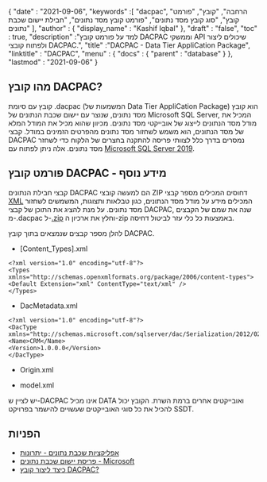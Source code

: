 {
  "date" : "2021-09-06",
  "keywords" :[ "dacpac", "הרחבה", "קובץ", "פורמט קובץ", "סוג קובץ מסד נתונים", "פורמט קובץ מסד נתונים", "חבילת יישום שכבת נתונים" ],
  "author" : {
    "display_name" : "Kashif Iqbal"
},
  "draft" : "false",
  "toc" : true,
  "description" :"למד על פורמט קובץ DACPAC וממשקי API שיכולים ליצור ולפתוח קובצי DACPAC.",
  "title" :"DACPAC - Data Tier AppliCation Package",
  "linktitle" : "DACPAC",
  "menu" : {
    "docs" : {
      "parent" : "database"
}
},
  "lastmod" : "2021-09-06"
}

## מהו קובץ DACPAC?

קובץ עם סיומת .dacpac (המשמעות של Data Tier AppliCation Package) הוא קובץ מסד נתונים, שנוצר עם יישום שכבת הנתונים של Microsoft SQL Server, המכיל את מודל מסד הנתונים לייצוג של אובייקטי מסד נתונים. מכיוון שהוא מכיל את המודל המלא של מסד הנתונים, הוא משמש לשחזור מסד נתונים מהפרטים הזמינים במודל. קבצי DACPAC נמסרים בדרך כלל לצוותי פריסה להתקנה בחצרים של הלקוח כדי לשחזר מסד נתונים. אלה ניתן לפתוח עם
[Microsoft SQL Server 2019](https://www.microsoft.com/en-us/sql-server/sql-server-2019).

## פורמט קובץ DACPAC - מידע נוסף

קבצי חבילת הנתונים DACPAC הם למעשה קובצי ZIP דחוסים המכילים מספר קבצי [XML](/he/web/xml/) המכילים מידע על מודל מסד הנתונים, כגון טבלאות ותצוגות, המשמשים לשחזור מסד נתונים. על מנת להציג את התוכן של קבצי DACPAC, שנה את שמם של הקבצים מ-.dacpac ל-[.zip](/he/compression/zip/) וחלץ את ארכיון ה-zip באמצעות כל כלי עזר לביטול דחיסה.

להלן מספר קבצים שנמצאים בתוך קובץ DACPAC.

* [Content_Types].xml
```
<?xml version="1.0" encoding="utf-8"?>
<Types
xmlns="http://schemas.openxmlformats.org/package/2006/content-types">
<Default Extension="xml" ContentType="text/xml" />
</Types>
```
* DacMetadata.xml

```
<?xml version="1.0" encoding="utf-8"?>
<DacType xmlns="http://schemas.microsoft.com/sqlserver/dac/Serialization/2012/02">
<Name>CRM</Name>
<Version>1.0.0.0</Version>
</DacType>
```
* Origin.xml

* model.xml

יש לציין ש-DACPAC אינו מכיל DATA ואובייקטים אחרים ברמת השרת. הקובץ יכול להכיל את כל סוגי האובייקטים שעשויים להישמר בפרויקט SSDT.

## הפניות

* [אפליקציות שכבת נתונים - יתרונות](https://learn.microsoft.com/en-us/sql/relational-databases/data-tier-applications/data-tier-applications)
* [פריסת יישום שכבת נתונים - Microsoft](https://learn.microsoft.com/en-us/sql/relational-databases/data-tier-applications/deploy-a-data-tier-application)
* [כיצד ליצור קובץ DACPAC?](https://azureplayer.net/2018/10/how-to-create-dacpac-file/)

